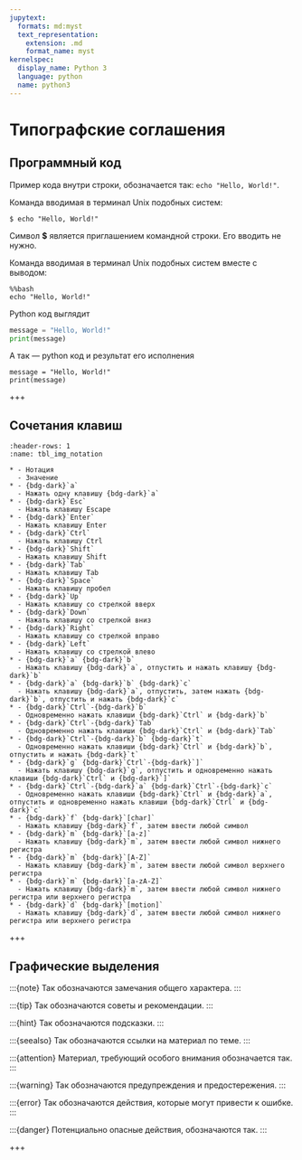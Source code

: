 ```yaml
---
jupytext:
  formats: md:myst
  text_representation:
    extension: .md
    format_name: myst
kernelspec:
  display_name: Python 3
  language: python
  name: python3
---
```


# Типографские соглашения

## Программный код

Пример кода внутри строки, обозначается так: `echo "Hello, World!"`.

Команда вводимая в терминал Unix подобных систем:
```console
$ echo "Hello, World!"
```
Символ **$** является приглашением командной строки. Его вводить не нужно.

<!--
Команда вводимая в командной строке Windows:
```console
c:\> echo "Hello, World!"
```
Символы **c:\\>** являются приглашением командной строки. Их вводить не нужно.
-->

Команда вводимая в терминал Unix подобных систем вместе с выводом:
```{code-cell} python
%%bash
echo "Hello, World!"
```

Python код выглядит
```python
message = "Hello, World!"
print(message)
```

А так — python код и результат его исполнения
```{code-cell} python
message = "Hello, World!"
print(message)
```

+++

## Сочетания клавиш

```{list-table}
:header-rows: 1
:name: tbl_img_notation

* - Нотация
  - Значение
* - {bdg-dark}`a`
  - Нажать одну клавишу {bdg-dark}`a`
* - {bdg-dark}`Esc`
  - Нажать клавишу Escape
* - {bdg-dark}`Enter`
  - Нажать клавишу Enter
* - {bdg-dark}`Ctrl`
  - Нажать клавишу Ctrl
* - {bdg-dark}`Shift`
  - Нажать клавишу Shift
* - {bdg-dark}`Tab`
  - Нажать клавишу Tab
* - {bdg-dark}`Space`
  - Нажать клавишу пробел
* - {bdg-dark}`Up`
  - Нажать клавишу со стрелкой вверх
* - {bdg-dark}`Down`
  - Нажать клавишу со стрелкой вниз
* - {bdg-dark}`Right`
  - Нажать клавишу со стрелкой вправо
* - {bdg-dark}`Left`
  - Нажать клавишу со стрелкой влево
* - {bdg-dark}`a` {bdg-dark}`b`
  - Нажать клавишу {bdg-dark}`a`, отпустить и нажать клавишу {bdg-dark}`b`
* - {bdg-dark}`a` {bdg-dark}`b` {bdg-dark}`с`
  - Нажать клавишу {bdg-dark}`a`, отпустить, затем нажать {bdg-dark}`b`, отпустить и нажать {bdg-dark}`c`
* - {bdg-dark}`Ctrl`-{bdg-dark}`b`
  - Одновременно нажать клавиши {bdg-dark}`Ctrl` и {bdg-dark}`b`
* - {bdg-dark}`Ctrl`-{bdg-dark}`Tab`
  - Одновременно нажать клавиши {bdg-dark}`Ctrl` и {bdg-dark}`Tab`
* - {bdg-dark}`Ctrl`-{bdg-dark}`b` {bdg-dark}`t`
  - Одновременно нажать клавиши {bdg-dark}`Ctrl` и {bdg-dark}`b`, отпустить и нажать {bdg-dark}`t`
* - {bdg-dark}`g` {bdg-dark}`Ctrl`-{bdg-dark}`]`
  - Нажать клавишу {bdg-dark}`g`, отпустить и одновременно нажать клавиши {bdg-dark}`Ctrl` и {bdg-dark}`]`
* - {bdg-dark}`Ctrl`-{bdg-dark}`a` {bdg-dark}`Ctrl`-{bdg-dark}`c`
  - Одновременно нажать клавиши {bdg-dark}`Ctrl` и {bdg-dark}`a`, отпустить и одновременно нажать клавиши {bdg-dark}`Ctrl` и {bdg-dark}`c`
* - {bdg-dark}`f` {bdg-dark}`[char]`
  - Нажать клавишу {bdg-dark}`f`, затем ввести любой символ
* - {bdg-dark}`m` {bdg-dark}`[a-z]`
  - Нажать клавишу {bdg-dark}`m`, затем ввести любой символ нижнего регистра
* - {bdg-dark}`m` {bdg-dark}`[A-Z]`
  - Нажать клавишу {bdg-dark}`m`, затем ввести любой символ верхнего регистра
* - {bdg-dark}`m` {bdg-dark}`[a-zA-Z]`
  - Нажать клавишу {bdg-dark}`m`, затем ввести любой символ нижнего регистра или верхнего регистра
* - {bdg-dark}`d` {bdg-dark}`[motion]`
  - Нажать клавишу {bdg-dark}`d`, затем ввести любой символ нижнего регистра или верхнего регистра
```


+++

## Графические выделения

<!--
:::{admonition} This is a title
:class: note
:class: warning
:class: tip
:class: caution
:class: attention
:class: danger
:class: error
:class: hint
:class: important
:class: seealso
An example of an admonition with a title.
:::
-->

:::{note}
Так обозначаются замечания общего характера.
:::

:::{tip}
Так обозначаются советы и рекомендации.
:::

:::{hint}
Так обозначаются подсказки.
:::

:::{seealso}
Так обозначаются ссылки на материал по теме.
:::

:::{attention}
Материал, требующий особого внимания обозначается так.
:::

:::{warning}
Так обозначаются предупреждения и предостережения.
:::

:::{error}
Так обозначаются действия, которые могут привести к ошибке.
:::

:::{danger}
Потенциально опасные действия, обозначаются так.
:::

+++
